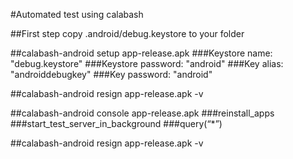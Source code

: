 #Automated test using calabash


##First step copy .android/debug.keystore to your folder


##calabash-android setup app-release.apk
###Keystore name: "debug.keystore"
###Keystore password: "android"
###Key alias: "androiddebugkey"
###Key password: "android"


##calabash-android resign app-release.apk -v


##calabash-android console app-release.apk
###reinstall_apps
###start_test_server_in_background
###query(“*”)


##calabash-android resign app-release.apk -v
